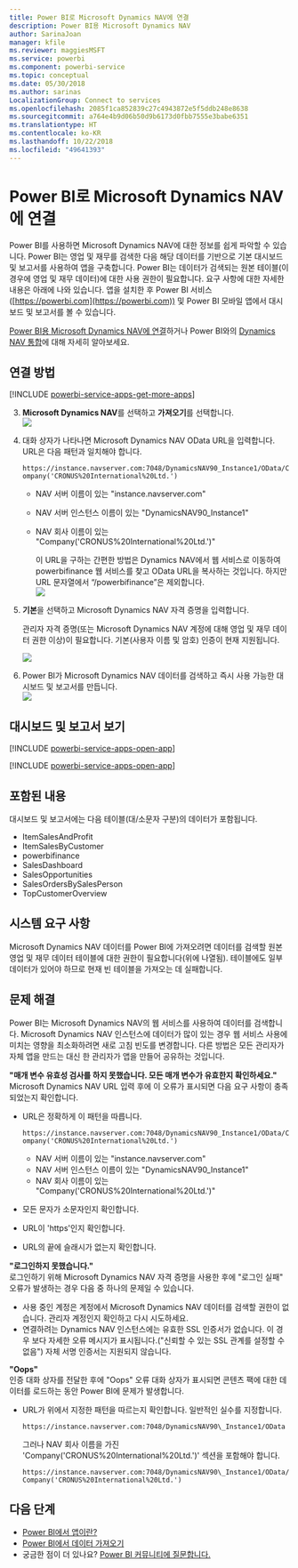 ```yaml
---
title: Power BI로 Microsoft Dynamics NAV에 연결
description: Power BI용 Microsoft Dynamics NAV
author: SarinaJoan
manager: kfile
ms.reviewer: maggiesMSFT
ms.service: powerbi
ms.component: powerbi-service
ms.topic: conceptual
ms.date: 05/30/2018
ms.author: sarinas
LocalizationGroup: Connect to services
ms.openlocfilehash: 2085f1ca852839c27c4943872e5f5ddb248e8638
ms.sourcegitcommit: a764e4b9d06b50d9b6173d0fbb7555e3babe6351
ms.translationtype: HT
ms.contentlocale: ko-KR
ms.lasthandoff: 10/22/2018
ms.locfileid: "49641393"
---
```

# <a name="connect-to-microsoft-dynamics-nav-with-power-bi"></a>Power BI로 Microsoft Dynamics NAV에 연결
Power BI를 사용하면 Microsoft Dynamics NAV에 대한 정보를 쉽게 파악할 수 있습니다. Power BI는 영업 및 재무를 검색한 다음 해당 데이터를 기반으로 기본 대시보드 및 보고서를 사용하여 앱을 구축합니다. Power BI는 데이터가 검색되는 원본 테이블(이 경우에 영업 및 재무 데이터)에 대한 사용 권한이 필요합니다. 요구 사항에 대한 자세한 내용은 아래에 나와 있습니다. 앱을 설치한 후 Power BI 서비스([https://powerbi.com](https://powerbi.com)) 및 Power BI 모바일 앱에서 대시보드 및 보고서를 볼 수 있습니다. 

[Power BI용 Microsoft Dynamics NAV에 연결](https://app.powerbi.com/getdata/services/microsoft-dynamics-nav)하거나 Power BI와의 [Dynamics NAV 통합](https://powerbi.microsoft.com/integrations/microsoft-dynamics-nav)에 대해 자세히 알아보세요.

## <a name="how-to-connect"></a>연결 방법
[!INCLUDE [powerbi-service-apps-get-more-apps](./includes/powerbi-service-apps-get-more-apps.md)]

3. **Microsoft Dynamics NAV**를 선택하고 **가져오기**를 선택합니다.  
   ![](media/service-connect-to-microsoft-dynamics-nav/mdnav.png)
4. 대화 상자가 나타나면 Microsoft Dynamics NAV OData URL을 입력합니다. URL은 다음 패턴과 일치해야 합니다.
   
    `https://instance.navserver.com:7048/DynamicsNAV90_Instance1/OData/Company('CRONUS%20International%20Ltd.')`
   
   * NAV 서버 이름이 있는 "instance.navserver.com"
   * NAV 서버 인스턴스 이름이 있는 "DynamicsNAV90\_Instance1"
   * NAV 회사 이름이 있는 "Company('CRONUS%20International%20Ltd.')"
     
     이 URL을 구하는 간편한 방법은 Dynamics NAV에서 웹 서비스로 이동하여 powerbifinance 웹 서비스를 찾고 OData URL을 복사하는 것입니다. 하지만 URL 문자열에서 “/powerbifinance”은 제외합니다.  
     ![](media/service-connect-to-microsoft-dynamics-nav/param.png)
5. **기본**을 선택하고 Microsoft Dynamics NAV 자격 증명을 입력합니다.
   
    관리자 자격 증명(또는 Microsoft Dynamics NAV 계정에 대해 영업 및 재무 데이터 권한 이상)이 필요합니다.  기본(사용자 이름 및 암호) 인증이 현재 지원됩니다.
   
    ![](media/service-connect-to-microsoft-dynamics-nav/creds.png)
6. Power BI가 Microsoft Dynamics NAV 데이터를 검색하고 즉시 사용 가능한 대시보드 및 보고서를 만듭니다.   
   ![](media/service-connect-to-microsoft-dynamics-nav/dashboard.png)

## <a name="view-the-dashboard-and-reports"></a>대시보드 및 보고서 보기
[!INCLUDE [powerbi-service-apps-open-app](./includes/powerbi-service-apps-open-app.md)]

[!INCLUDE [powerbi-service-apps-open-app](./includes/powerbi-service-apps-what-now.md)]

## <a name="whats-included"></a>포함된 내용
대시보드 및 보고서에는 다음 테이블(대/소문자 구분)의 데이터가 포함됩니다.  

* ItemSalesAndProfit  
* ItemSalesByCustomer  
* powerbifinance  
* SalesDashboard  
* SalesOpportunities  
* SalesOrdersBySalesPerson  
* TopCustomerOverview  

## <a name="system-requirements"></a>시스템 요구 사항
Microsoft Dynamics NAV 데이터를 Power BI에 가져오려면 데이터를 검색할 원본 영업 및 재무 데이터 테이블에 대한 권한이 필요합니다(위에 나열됨). 테이블에도 일부 데이터가 있어야 하므로 현재 빈 테이블을 가져오는 데 실패합니다.

## <a name="troubleshooting"></a>문제 해결
Power BI는 Microsoft Dynamics NAV의 웹 서비스를 사용하여 데이터를 검색합니다. Microsoft Dynamics NAV 인스턴스에 데이터가 많이 있는 경우 웹 서비스 사용에 미치는 영향을 최소화하려면 새로 고침 빈도를 변경합니다. 다른 방법은 모든 관리자가 자체 앱을 만드는 대신 한 관리자가 앱을 만들어 공유하는 것입니다.

**"매개 변수 유효성 검사를 하지 못했습니다. 모든 매개 변수가 유효한지 확인하세요."**  
Microsoft Dynamics NAV URL 입력 후에 이 오류가 표시되면 다음 요구 사항이 충족되었는지 확인합니다.

* URL은 정확하게 이 패턴을 따릅니다.
  
    `https://instance.navserver.com:7048/DynamicsNAV90_Instance1/OData/Company('CRONUS%20International%20Ltd.')`
  
  * NAV 서버 이름이 있는 "instance.navserver.com"
  * NAV 서버 인스턴스 이름이 있는 "DynamicsNAV90\_Instance1"
  * NAV 회사 이름이 있는 "Company('CRONUS%20International%20Ltd.')"
* 모든 문자가 소문자인지 확인합니다.  
* URL이 'https'인지 확인합니다.  
* URL의 끝에 슬래시가 없는지 확인합니다.

**"로그인하지 못했습니다."**  
로그인하기 위해 Microsoft Dynamics NAV 자격 증명을 사용한 후에 "로그인 실패" 오류가 발생하는 경우 다음 중 하나의 문제일 수 있습니다.

* 사용 중인 계정은 계정에서 Microsoft Dynamics NAV 데이터를 검색할 권한이 없습니다. 관리자 계정인지 확인하고 다시 시도하세요.
* 연결하려는 Dynamics NAV 인스턴스에는 유효한 SSL 인증서가 없습니다. 이 경우 보다 자세한 오류 메시지가 표시됩니다.("신뢰할 수 있는 SSL 관계를 설정할 수 없음")  자체 서명 인증서는 지원되지 않습니다.

**"Oops"**  
인증 대화 상자를 전달한 후에 "Oops" 오류 대화 상자가 표시되면 콘텐츠 팩에 대한 데이터를 로드하는 동안 Power BI에 문제가 발생합니다.

* URL가 위에서 지정한 패턴을 따르는지 확인합니다. 일반적인 실수를 지정합니다.
  
    `https://instance.navserver.com:7048/DynamicsNAV90\_Instance1/OData`
  
    그러나 NAV 회사 이름을 가진 'Company('CRONUS%20International%20Ltd.')' 섹션을 포함해야 합니다.
  
    `https://instance.navserver.com:7048/DynamicsNAV90\_Instance1/OData/Company('CRONUS%20International%20Ltd.')`

## <a name="next-steps"></a>다음 단계
* [Power BI에서 앱이란?](service-create-distribute-apps.md)
* [Power BI에서 데이터 가져오기](service-get-data.md)
* 궁금한 점이 더 있나요? [Power BI 커뮤니티에 질문합니다.](http://community.powerbi.com/)

